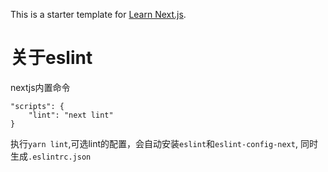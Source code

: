 This is a starter template for [Learn Next.js](https://nextjs.org/learn).

# 关于eslint

nextjs内置命令
```
"scripts": {
    "lint": "next lint"
}
```
执行`yarn lint`,可选lint的配置，会自动安装`eslint`和`eslint-config-next`, 同时生成`.eslintrc.json`